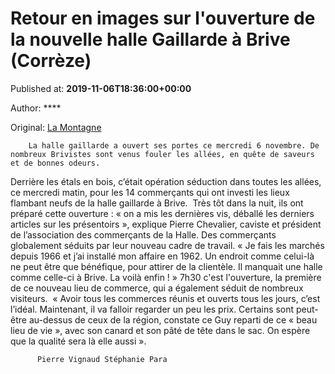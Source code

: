 
# Retour en images sur l'ouverture de la nouvelle halle Gaillarde à Brive (Corrèze)

Published at: **2019-11-06T18:36:00+00:00**

Author: ****

Original: [La Montagne](https://www.lamontagne.fr/brive-la-gaillarde-19100/actualites/retour-en-images-sur-l-ouverture-de-la-nouvelle-halle-gaillarde-a-brive-correze_13678822/)


        La halle gaillarde a ouvert ses portes ce mercredi 6 novembre. De nombreux Brivistes sont venus fouler les allées, en quête de saveurs et de bonnes odeurs.
      
Derrière les étals en bois, c’était opération séduction dans toutes les allées, ce mercredi matin, pour les 14 commerçants qui ont investi les lieux flambant neufs de la halle gaillarde à Brive. 
Très tôt dans la nuit, ils ont préparé cette ouverture : « on a mis les dernières vis, déballé les derniers articles sur les présentoirs », explique Pierre Chevalier, caviste et président de l’association des commerçants de la Halle. Des commerçants globalement séduits par leur nouveau cadre de travail.
« Je fais les marchés depuis 1966 et j’ai installé mon affaire en 1962. Un endroit comme celui-là ne peut être que bénéfique, pour attirer de la clientèle. Il manquait une halle comme celle-ci à Brive. La voilà enfin ! »
7h30 c'est l'ouverture, la première de ce nouveau lieu de commerce, qui a également séduit de nombreux visiteurs.  « Avoir tous les commerces réunis et ouverts tous les jours, c’est l’idéal. Maintenant, il va falloir regarder un peu les prix. Certains sont peut-être au-dessus de ceux de la région, constate ce Guy reparti de ce « beau lieu de vie », avec son canard et son pâté de tête dans le sac. On espère que la qualité sera là elle aussi ». 

        
          Pierre Vignaud Stéphanie Para
        
      
